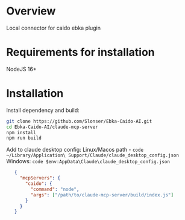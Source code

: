 # Overview
Local connector for caido ebka plugin

# Requirements for installation
NodeJS 16+

# Installation
Install dependency and build:
```bash
git clone https://github.com/Slonser/Ebka-Caido-AI.git
cd Ebka-Caido-AI/claude-mcp-server
npm install
npm run build
```

Add to claude desktop config:
Linux/Macos path - `code ~/Library/Application\ Support/Claude/claude_desktop_config.json`
Windows: `code $env:AppData\Claude\claude_desktop_config.json`
```json
   {
     "mcpServers": {
       "caido": {
         "command": "node",
         "args": ["/path/to/claude-mcp-server/build/index.js"]
       }
     }
   }
```